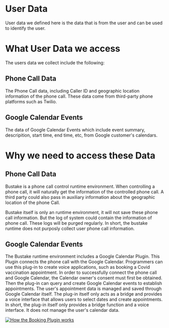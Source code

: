 # User Data
User data we defined here is the data that is from the user and can be used to identify the user.

# What User Data we access
The users data we collect include the following:

## Phone Call Data
The Phone Call data, including Caller ID and geographic location information of the phone call. These data come from third-party phone platforms such as Twilio.

## Google Calendar Events
The data of Google Calendar Events which include event summary, descripition, start time, end time, etc, from Google customer's calendars.


# Why we need to access these Data

## Phone Call Data
Bustake is a phone call control runtime environment. When controlling a phone call, it will naturally get the information of the controlled phone call. A third party could also pass in auxiliary information about the geographic location of the phone Call.

Bustake itself is only an runtime environment, it will not save these phone call information. But the log of system could contain the information of phone call. These logs will be purged regularly.
In short, the bustake runtime does not purposly collect user phone call information.

## Google Calendar Events


The Bustake runtime environment includes a Google Calendar Plugin. This Plugin connects the phone call with the Google Calendar. Programmers can use this plug-in to create voice applications, such as booking a Covid vaccination appointment. In order to successfully connect the phone call and Google Calendar, the Calendar owner's consent must first be obtained. Then the plug-in can query and create Google Calendar events to establish appointments. The user's appointment data is managed and saved through Google Calendar itself. The plug-in itself only acts as a bridge and provides a voice interface that allows users to select dates and create appointments.
In short, the plug-in itself only provides a bridge function and a voice interface. It does not manage the user's calendar data.

[![How the Booking Plugin works](http://img.youtube.com/vi/lVTGaIgC6ew/0.jpg)](http://www.youtube.com/watch?v=lVTGaIgC6ew)
